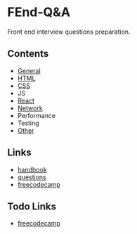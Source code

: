 # FEnd-Q&A
Front end interview questions preparation.

## Contents
- [General](https://github.com/weekendchow/interview-questions-preparation/blob/master/questions/General-questions.md)
- [HTML](https://github.com/weekendchow/interview-questions-preparation/blob/master/questions/HTML-questions.md)
- [CSS](https://github.com/weekendchow/interview-questions-preparation/blob/master/questions/CSS-questions.md)
- JS
- [React](https://github.com/weekendchow/interview-questions-preparation/blob/master/questions/React-questions.md)
- [Network](https://github.com/weekendchow/interview-questions-preparation/blob/master/questions/Network-questions.md)
- Performance
- Testing
- [Other](https://github.com/weekendchow/interview-questions-preparation/blob/master/questions/Other-questions.md)

## Links
- [handbook](https://github.com/yangshun/front-end-interview-handbook)
- [questions](https://github.com/h5bp/Front-end-Developer-Interview-Questions)
- [freecodecamp](https://medium.freecodecamp.org/cracking-the-front-end-interview-9a34cd46237)

## Todo Links
- [freecodecamp](https://learn.freecodecamp.org/)
